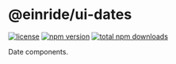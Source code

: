 # @einride/ui-dates

[![license](https://img.shields.io/npm/l/@einride/ui-dates.svg)](https://github.com/einride/ui/blob/main/LICENSE)
[![npm version](https://img.shields.io/npm/v/@einride/ui-dates.svg)](https://www.npmjs.com/package/@einride/ui-dates)
[![total npm downloads](https://img.shields.io/npm/dt/@einride/ui-dates.svg)](https://www.npmjs.com/package/@einride/ui-dates)

Date components.

